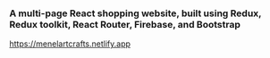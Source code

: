 ### A multi-page React shopping website, built using Redux, Redux toolkit, React Router, Firebase, and Bootstrap
https://menelartcrafts.netlify.app
